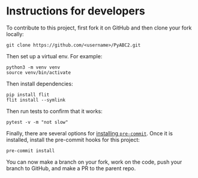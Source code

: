 # Instructions for developers

To contribute to this project, first fork it on GitHub and then clone your fork locally:
```
git clone https://github.com/<username>/PyABC2.git
```

Then set up a virtual env. For example:
```
python3 -m venv venv
source venv/bin/activate
```

Then install dependencies:
```
pip install flit
flit install --symlink
```

Then run tests to confirm that it works:
```
pytest -v -m "not slow"
```

Finally, there are several options for [installing `pre-commit`](https://pre-commit.com/#install).
Once it is installed, install the pre-commit hooks for this project:
```
pre-commit install
```

You can now make a branch on your fork, work on the code, push your branch to GitHub, and make a PR to the parent repo.
